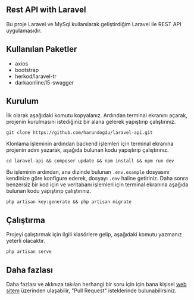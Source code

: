 ## Rest API with Laravel

Bu proje Laravel ve MySql kullanılarak geliştirdiğim Laravel ile REST API uygulamasıdır.


## Kullanılan Paketler

<ul>
    <li>axios</li>
    <li>bootstrap</li>
    <li>herkod/laravel-tr</li>
    <li>darkaonline/l5-swagger</li>
</ul>

## Kurulum

İlk olarak aşağıdaki komutu kopyalanız. Ardından terminal ekranını açarak, projenin kurulmasını istediğiniz bir alana gelerek yapıştırıp çalıştırınız.

```
git clone https://github.com/harundogdu/laravel-api.git
```

Klonlama işleminin ardından backend işlemleri için terminal ekranına projenin adını yazarak, aşağıda bulunan kodu yapıştırıp çalıştırınız.

```
cd laravel-api && composer update && npm install && npm run dev
```

Bu işleminin ardından, ana dizinde bulunan  `.env.example` dosyasını kendinize göre konfigure ederek, dosyayı `.env` haline getiriniz. Daha sonra benzersiz bir kod için ve veritabanı işlemleri için terminal ekranına aşağıda bulunan kodu yapıştırıp çalıştırınız.

```
php artisan key:generate && php artisan migrate
```

## Çalıştırma

Projeyi çalıştırmak için ilgili klasörlere gelip, aşağıdaki komutu yazmanız yeterli olacaktır.
```
php artisan serve
```

## Daha fazlası

Daha fazlası ve aklınıza takılan herhangi bir soru için için bana kişisel [web sitem](https://harundogdu.com/) üzerinden ulaşabilir, "Pull Request" isteklerinde bulunabilirsiniz.
